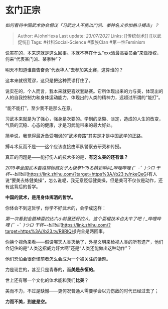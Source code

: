 # 玄门正宗
*如何看待中国武术协会倡议「习武之人不能以门派、拳种名义参加格斗搏击」？*

> Author: #JohnHexa
Last update: *23/07/2021* 
Links: [[传统剑术]] [[以武促统]] 
Tags:  #社科Social-Science #家族Clan #第一性Feminism



说实在的，本来这就是这么回事。本就不存在什么“xxx派最高委员会”来做授权，何来“代表某门派、某拳种”？

明天不知道谁自告奋勇“代表华人”去参加某比赛，这算谁的？

这本来就很荒谬，这只是把这种荒谬打住了。

说实在的，个人而言，我本来就更喜欢套路赛。它所体现出来的力与美，体现出的人的自我控制力和身体运动能力，体现出的人类的精神力，远超过所谓的“能打”。

“能不能打”，至少我不是那么在意。

习武本来就是为了强心，强身是次要的。学到的坚毅、淡定，造成的人生的改变，气质的沉稳、心态的健康，才是习武能带来的最大好处。

简单说，我觉得最近备受嘲讽的“武术套路”其实是才是中国武学的正路。

搏斗术反而不是——这个应该直接由军队警察去研究和传授。

真正的问题是——能打伤人的技术多的是，**有这么美的还有谁？**

*2019年全国武术套路锦标赛女子太极拳1-15名精彩瞬间\_哔哩哔哩 (゜-゜)つロ 干杯~-bilibili*(https://link.zhihu.com/?target=https%3A//b23.tv/nkeQeG)有人说“要美去练健美操”，怎么说呢，我无意贬低健美操，但是美可不仅仅是动作，还有这背后的哲学。

**中国的武术，是用身体挥洒的哲学。**

你体会不到这哲学，你学不好武术的，会学成这样：

*第一次看到金箍棒耍的比六小龄童还好的人，这个耍棍技术也太牛了吧！\_哔哩哔哩 (゜-゜)つロ 干杯~-bilibili*(https://link.zhihu.com/?target=https%3A//b23.tv/R8RIQH)完全是两回事。

  


你换个视角来看——假设哪天人类灭绝了，外星文明来检视人类的所有遗产，他们会记住的是“人类这招威力好大啊”还是“人类还能做出这种动作”？

他们恐怕会很奇怪前者怎么会成为一个被关注的话题。

力是现世的，甚至只是青春的，而**美是永恒的**。

世上还有哪一个文化的体术能和我们**比美**？

美而不力，不过是缺憾——更何况普通人需要学会以力伤敌的时代已经过去了；

**力而不美，到底是空。**



